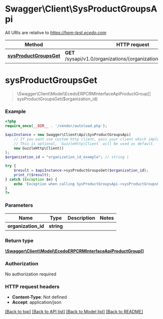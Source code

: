 # Swagger\Client\SysProductGroupsApi

All URIs are relative to *https://hem-test.ecedo.com*

Method | HTTP request | Description
------------- | ------------- | -------------
[**sysProductGroupsGet**](SysProductGroupsApi.md#sysProductGroupsGet) | **GET** /sysapi/v1.0/organizations/{organizationId}/productGroups | 


# **sysProductGroupsGet**
> \Swagger\Client\Model\EcedoERPCRMInterfaceApiProductGroup[] sysProductGroupsGet($organization_id)



### Example
```php
<?php
require_once(__DIR__ . '/vendor/autoload.php');

$apiInstance = new Swagger\Client\Api\SysProductGroupsApi(
    // If you want use custom http client, pass your client which implements `GuzzleHttp\ClientInterface`.
    // This is optional, `GuzzleHttp\Client` will be used as default.
    new GuzzleHttp\Client()
);
$organization_id = "organization_id_example"; // string | 

try {
    $result = $apiInstance->sysProductGroupsGet($organization_id);
    print_r($result);
} catch (Exception $e) {
    echo 'Exception when calling SysProductGroupsApi->sysProductGroupsGet: ', $e->getMessage(), PHP_EOL;
}
?>
```

### Parameters

Name | Type | Description  | Notes
------------- | ------------- | ------------- | -------------
 **organization_id** | **string**|  |

### Return type

[**\Swagger\Client\Model\EcedoERPCRMInterfaceApiProductGroup[]**](../Model/EcedoERPCRMInterfaceApiProductGroup.md)

### Authorization

No authorization required

### HTTP request headers

 - **Content-Type**: Not defined
 - **Accept**: application/json

[[Back to top]](#) [[Back to API list]](../../README.md#documentation-for-api-endpoints) [[Back to Model list]](../../README.md#documentation-for-models) [[Back to README]](../../README.md)

